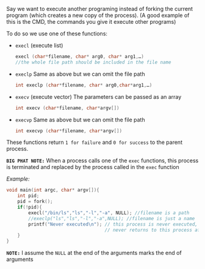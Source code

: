 Say we want to execute another programing instead of forking the current program (which creates a new copy of the process).
(A good example of this is the CMD, the commands you give it execute other programs)

To do so we use one of these functions:
- `execl` (execute list)
	```c
	execl (char*filename, char* arg0, char* arg1,…)
	//the whole file path should be included in the file name
	```
- `execlp` Same as above but we can omit the file path
	```c
	int execlp (char*filename, char* arg0,char*arg1,…)
	```
- `execv` (execute vector) The parameters can be passed as an array
	```c
	int execv (char*filename, char*argv[])
	```
- `execvp` Same as above but we can omit the file path
	```c
	int execvp (char*filename, char*argv[])
	```

These functions return `1 for failure` and `0 for success` to the parent process.

**`BIG PHAT NOTE:`** When a process calls one of the `exec` functions, this process is terminated and replaced by the process called in the `exec` function



_Example:_
```c
void main(int argc, char* argv[]){
	int pid;
	pid = fork();
	if(!pid){
		execl("/bin/ls","ls","-l","-a", NULL); //filename is a path
		//execlp("ls","ls","-l","-a",NULL); //filename is just a name
		printf("Never executed\n"); // this process is never executed, since the child
									// never returns to this process after exec functions
	}
}
```

**`NOTE:`** I assume the `NULL` at the end of the arguments marks the end of arguments